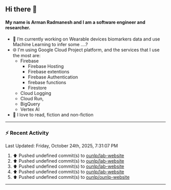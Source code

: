 ## Hi there 👋

#### My name is Arman Radmanesh and I am a software engineer and researcher.

- 🔭 I’m currently working on Wearable devices biomarkers data and use Machine Learning to infer some ....?
- 🌐 I'm using Google Cloud Project platform, and the services that I use the most are:
  - Firebase
     - Firebase Hosting
     - Firebase extentions 
     - Firebase Authentication
     - firebase functions
     - Firestore
  - Cloud Logging
  - Cloud Run,
  - BigQuery
  - Vertex AI
- 📖 I love to read, fiction and non-fiction

---

### :zap: Recent Activity

<!--START_SECTION:activity-->
<!--END_SECTION:activity-->

<!--RECENT_ACTIVITY:last_update-->
Last Updated: Friday, October 24th, 2025, 7:31:07 PM
<!--RECENT_ACTIVITY:last_update_end-->

<!--RECENT_ACTIVITY:start-->
1. ⬆️ Pushed undefined commit(s) to [ounlp/lab-website](https://github.com/ounlp/lab-website)
2. ⬆️ Pushed undefined commit(s) to [ounlp/lab-website](https://github.com/ounlp/lab-website)
3. ⬆️ Pushed undefined commit(s) to [ounlp/lab-website](https://github.com/ounlp/lab-website)
4. ⬆️ Pushed undefined commit(s) to [ounlp/lab-website](https://github.com/ounlp/lab-website)
5. ⬆️ Pushed undefined commit(s) to [ounlp/ounlp-website](https://github.com/ounlp/ounlp-website)
<!--RECENT_ACTIVITY:end-->

---

<!--
**radmanesh/radmanesh** is a ✨ _special_ ✨ repository because its `README.md` (this file) appears on your GitHub profile.

Here are some ideas to get you started:

- 🔭 I’m currently working on ...
- 🌱 I’m currently learning ...
- 👯 I’m looking to collaborate on ...
- 🤔 I’m looking for help with ...
- 💬 Ask me about ...
- 📫 How to reach me: ...
- 😄 Pronouns: ...
- ⚡ Fun fact: ...
-->
